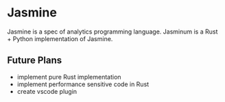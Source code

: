 # Jasmine

Jasmine is a spec of analytics programming language. Jasminum is a Rust + Python implementation of Jasmine.

## Future Plans

- implement pure Rust implementation
- implement performance sensitive code in Rust
- create vscode plugin
